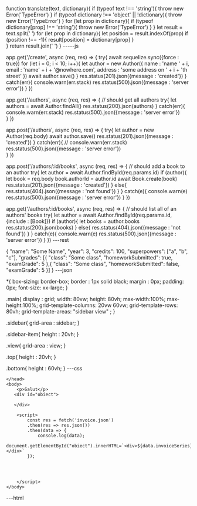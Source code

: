   function translate(text, dictionary){
	if (typeof text !== 'string'){
		throw new Error('TypeError')
	}
	if (typeof dictionary !== 'object' || !dictionary){
		throw new Error('TypeError')
	}
	for (let prop in dictionary){
		if (typeof dictionary[prop] !== 'string'){
			throw new Error('TypeError')
		}
	}
	let result = text.split(' ')
	for (let prop in dictionary){
		let position = result.indexOf(prop)
		if (position !== -1){
			result[position] = dictionary[prop]
		}	
	}
	return result.join(' ')
}
-----js



app.get('/create', async (req, res) => {
	try{
		await sequelize.sync({force : true})
		for (let i = 0; i < 10; i++){
			let author = new Author({
				name : 'name ' + i,
				email : 'name' + i + '@nowhere.com',
				address : 'some address on ' + i + 'th street'
			})
			await author.save()
		}
		res.status(201).json({message : 'created'})
	}
	catch(err){
		console.warn(err.stack)
		res.status(500).json({message : 'server error'})
	}
})

app.get('/authors', async (req, res) => {
	// should get all authors
	try{
		let authors = await Author.findAll()
		res.status(200).json(authors)
	}
	catch(err){
		console.warn(err.stack)
		res.status(500).json({message : 'server error'})		
	}
})

app.post('/authors', async (req, res) => {
	try{
		let author = new Author(req.body)
		await author.save()
		res.status(201).json({message : 'created'})
	}
	catch(err){
		// console.warn(err.stack)
		res.status(500).json({message : 'server error'})		
	}
})

app.post('/authors/:id/books', async (req, res) => {
	// should add a book to an author
	try{
		let author = await Author.findById(req.params.id)
		if (author){
			let book = req.body
			book.authorId = author.id
			await Book.create(book)
			res.status(201).json({message : 'created'})
		}
		else{
			res.status(404).json({message : 'not found'})
		}
	}
	catch(e){
		console.warn(e)
		res.status(500).json({message : 'server error'})
	}
})

app.get('/authors/:id/books', async (req, res) => {
	// should list all of an authors' books
	try{
		let author = await Author.findById(req.params.id, {include : [Book]})
		if (author){
			let books = author.books
			res.status(200).json(books)
		}
		else{
			res.status(404).json({message : 'not found'})
		}
	}
	catch(e){
		console.warn(e)
		res.status(500).json({message : 'server error'})
	}
})
---rest


{
    "name": "Some Name",
    "year": 3,
    "credits": 100,
    "superpowers": ["a", "b", "c"],
    "grades": [{
        "class": "Some class",
        "homeworkSubmitted": true,
        "examGrade": 5
    },{
        "class": "Some class",
        "homeworkSubmitted": false,
        "examGrade": 5
    }]
}
---json


*{
	box-sizing: border-box;
	border : 1px solid black;
	margin : 0px;
	padding: 0px;
	font-size: xx-large;
}

.main{
	display : grid;
	width: 80vw;
	height: 80vh;
	max-width:100%;
	max-height:100%;
	grid-template-columns: 20vw 60vw;
	grid-template-rows: 80vh;
	grid-template-areas: 
		"sidebar view"
		;
}

.sidebar{
	grid-area : sidebar;
}

.sidebar-item{
	height : 20vh;
}	

.view{
	grid-area : view;
}

.top{
	height : 20vh;
}

.bottom{
	height : 60vh;
}
---css

<!DOCTYPE html>
<html>
    <head>
        
    </head>
    <body>
        <p>Salut</p>
       <div id="obiect">
           
       </div>
       
        <script>
            const res = fetch('invoice.json')
            .then(res => res.json())
            .then(data => {
                console.log(data);
                document.getElementById("obiect").innerHTML=`<div>${data.invoiceSeries}</div>`
            });



            
        </script>
    </body>
</html>
---html



